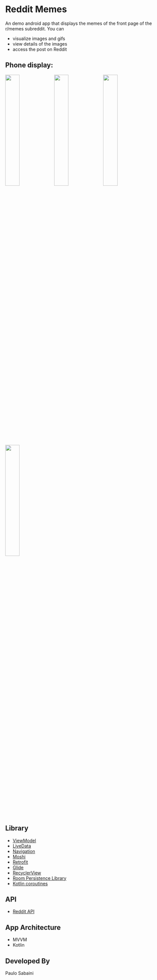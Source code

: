 # Reddit Memes
An demo android app that displays the memes of the front page of the r/memes subreddit.
You can
* visualize images and gifs
* view details of the images
* access the post on Reddit

## Phone display:

<img src="./screenshots/screenshot_01.jpg" width="30%" height="30%">
<img src="./screenshots/screenshot_02.jpg" width="30%" height="30%">
<img src="./screenshots/screenshot_03.jpg" width="30%" height="30%">
<img src="./screenshots/screenshot_04.jpg" width="30%" height="30%">

## Library

* [ViewModel](https://developer.android.com/topic/libraries/architecture/viewmodel)
* [LiveData](https://developer.android.com/topic/libraries/architecture/livedata)
* [Navigation](https://developer.android.com/guide/navigation)
* [Moshi](https://github.com/square/moshi)
* [Retrofit](https://square.github.io/retrofit/)
* [Glide](https://github.com/bumptech/glide/)
* [RecyclerView](https://developer.android.com/guide/topics/ui/layout/recyclerview)
* [Room Persistence Library](https://developer.android.com/training/data-storage/room)
* [Kotlin coroutines](https://developer.android.com/kotlin/coroutines)

## API
* [Reddit API](https://www.reddit.com/dev/api/)

## App Architecture
* MVVM
* Kotlin

## Developed By

Paulo Sabaini